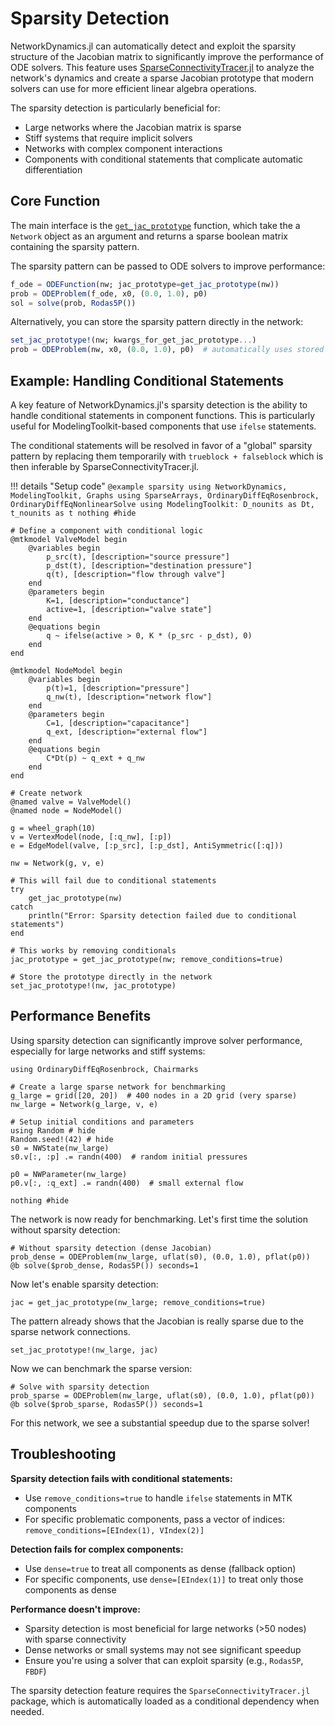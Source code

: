# Sparsity Detection

NetworkDynamics.jl can automatically detect and exploit the sparsity structure of the Jacobian matrix to significantly improve the performance of ODE solvers. This feature uses [SparseConnectivityTracer.jl](https://github.com/adrhill/SparseConnectivityTracer.jl) to analyze the network's dynamics and create a sparse Jacobian prototype that modern solvers can use for more efficient linear algebra operations.

The sparsity detection is particularly beneficial for:
- Large networks where the Jacobian matrix is sparse
- Stiff systems that require implicit solvers
- Networks with complex component interactions
- Components with conditional statements that complicate automatic differentiation

## Core Function

The main interface is the [`get_jac_prototype`](@ref) function, which take the a `Network` object as an argument and returns a sparse boolean matrix containing the sparsity pattern.

The sparsity pattern can be passed to ODE solvers to improve performance:

```julia
f_ode = ODEFunction(nw; jac_prototype=get_jac_prototype(nw))
prob = ODEProblem(f_ode, x0, (0.0, 1.0), p0)
sol = solve(prob, Rodas5P())
```

Alternatively, you can store the sparsity pattern directly in the network:

```julia
set_jac_prototype!(nw; kwargs_for_get_jac_prototype...)
prob = ODEProblem(nw, x0, (0.0, 1.0), p0)  # automatically uses stored prototype
```

## Example: Handling Conditional Statements

A key feature of NetworkDynamics.jl's sparsity detection is the ability to handle conditional statements in component functions. This is particularly useful for ModelingToolkit-based components that use `ifelse` statements.

The conditional statements will be resolved in favor of a "global" sparsity pattern by
replacing them temporarily with `trueblock + falseblock` which is then inferable by
SparseConnectivityTracer.jl.

!!! details "Setup code"
    ```@example sparsity
    using NetworkDynamics, ModelingToolkit, Graphs
    using SparseArrays, OrdinaryDiffEqRosenbrock, OrdinaryDiffEqNonlinearSolve
    using ModelingToolkit: D_nounits as Dt, t_nounits as t
    nothing #hide
    ```

```@example sparsity
# Define a component with conditional logic
@mtkmodel ValveModel begin
    @variables begin
        p_src(t), [description="source pressure"]
        p_dst(t), [description="destination pressure"]
        q(t), [description="flow through valve"]
    end
    @parameters begin
        K=1, [description="conductance"]
        active=1, [description="valve state"]
    end
    @equations begin
        q ~ ifelse(active > 0, K * (p_src - p_dst), 0)
    end
end

@mtkmodel NodeModel begin
    @variables begin
        p(t)=1, [description="pressure"]
        q_nw(t), [description="network flow"]
    end
    @parameters begin
        C=1, [description="capacitance"]
        q_ext, [description="external flow"]
    end
    @equations begin
        C*Dt(p) ~ q_ext + q_nw
    end
end
```

```@example sparsity
# Create network
@named valve = ValveModel()
@named node = NodeModel()

g = wheel_graph(10)
v = VertexModel(node, [:q_nw], [:p])
e = EdgeModel(valve, [:p_src], [:p_dst], AntiSymmetric([:q]))

nw = Network(g, v, e)
```

```@example sparsity
# This will fail due to conditional statements
try
    get_jac_prototype(nw)
catch
    println("Error: Sparsity detection failed due to conditional statements")
end
```

```@example sparsity
# This works by removing conditionals
jac_prototype = get_jac_prototype(nw; remove_conditions=true)

# Store the prototype directly in the network
set_jac_prototype!(nw, jac_prototype)
```

## Performance Benefits

Using sparsity detection can significantly improve solver performance, especially for large networks and stiff systems:

```@example sparsity
using OrdinaryDiffEqRosenbrock, Chairmarks

# Create a large sparse network for benchmarking
g_large = grid([20, 20])  # 400 nodes in a 2D grid (very sparse)
nw_large = Network(g_large, v, e)

# Setup initial conditions and parameters
using Random # hide
Random.seed!(42) # hide
s0 = NWState(nw_large)
s0.v[:, :p] .= randn(400)  # random initial pressures

p0 = NWParameter(nw_large)
p0.v[:, :q_ext] .= randn(400)  # small external flow

nothing #hide
```

The network is now ready for benchmarking. Let's first time the solution without sparsity detection:

```@example sparsity
# Without sparsity detection (dense Jacobian)
prob_dense = ODEProblem(nw_large, uflat(s0), (0.0, 1.0), pflat(p0))
@b solve($prob_dense, Rodas5P()) seconds=1
```

Now let's enable sparsity detection:
```@example sparsity
jac = get_jac_prototype(nw_large; remove_conditions=true)
```
The pattern already shows that the Jacobian is really sparse due to the sparse network connections.

```@example sparsity
set_jac_prototype!(nw_large, jac)
```

Now we can benchmark the sparse version:
```@example sparsity
# Solve with sparsity detection
prob_sparse = ODEProblem(nw_large, uflat(s0), (0.0, 1.0), pflat(p0))
@b solve($prob_sparse, Rodas5P()) seconds=1
```

For this network, we see a substantial speedup due to the sparse solver!

## Troubleshooting

**Sparsity detection fails with conditional statements:**
- Use `remove_conditions=true` to handle `ifelse` statements in MTK components
- For specific problematic components, pass a vector of indices: `remove_conditions=[EIndex(1), VIndex(2)]`

**Detection fails for complex components:**
- Use `dense=true` to treat all components as dense (fallback option)
- For specific components, use `dense=[EIndex(1)]` to treat only those components as dense

**Performance doesn't improve:**
- Sparsity detection is most beneficial for large networks (>50 nodes) with sparse connectivity
- Dense networks or small systems may not see significant speedup
- Ensure you're using a solver that can exploit sparsity (e.g., `Rodas5P`, `FBDF`)

The sparsity detection feature requires the `SparseConnectivityTracer.jl` package, which is automatically loaded as a conditional dependency when needed.
